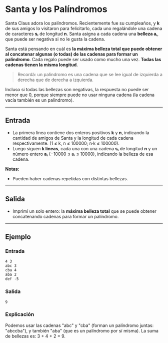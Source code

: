 # Santa y los Palíndromos

Santa Claus adora los palíndromos. Recientemente fue su cumpleaños, y **k** de sus amigos lo visitaron para felicitarlo, cada uno regalándole una cadena de caracteres **sᵢ** de longitud **n**. Santa asigna a cada cadena una **belleza aᵢ**, que puede ser negativa si no le gusta la cadena.

Santa está pensando en cuál es **la máxima belleza total que puede obtener al concatenar algunas (o todas) de las cadenas para formar un palíndromo**. Cada regalo puede ser usado como mucho una vez. **Todas las cadenas tienen la misma longitud**.

> Recordá: un palíndromo es una cadena que se lee igual de izquierda a derecha que de derecha a izquierda.

Incluso si todas las bellezas son negativas, la respuesta no puede ser menor que 0, porque siempre puede no usar ninguna cadena (la cadena vacía también es un palíndromo).

---

## Entrada

- La primera línea contiene dos enteros positivos **k** y **n**, indicando la cantidad de amigos de Santa y la longitud de cada cadena respectivamente. (1 ≤ k, n ≤ 100000; n·k ≤ 100000).
- Luego siguen **k líneas**, cada una con una cadena **sᵢ** de longitud **n** y un número entero **aᵢ** (−10000 ≤ aᵢ ≤ 10000), indicando la belleza de esa cadena.

**Notas:**
- Pueden haber cadenas repetidas con distintas bellezas.

---

## Salida

- Imprimí un solo entero: la **máxima belleza total** que se puede obtener concatenando cadenas para formar un palíndromo.

---

## Ejemplo

### Entrada

```
4 3
abc 3
cba 4
aba 2
def -5
```

### Salida

```
9
```

### Explicación

Podemos usar las cadenas "abc" y "cba" (forman un palíndromo juntas: "abccba"), y también "aba" (que es un palíndromo por sí misma). La suma de bellezas es: 3 + 4 + 2 = 9.
